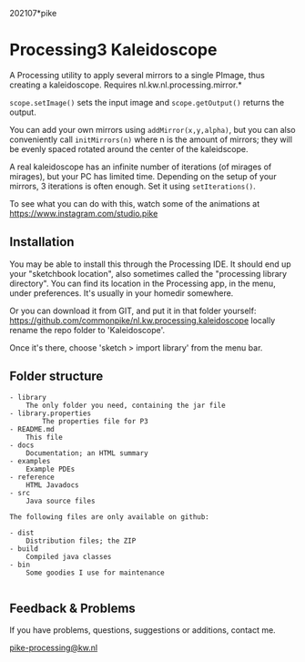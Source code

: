 202107*pike

# Processing3 Kaleidoscope

A Processing utility to apply several mirrors to a single PImage,
thus creating a kaleidoscope. Requires nl.kw.nl.processing.mirror.*

`scope.setImage()` sets the input image and `scope.getOutput()`
returns the output. 

You can add your own mirrors using `addMirror(x,y,alpha)`, but you can 
also conveniently call `initMirrors(n)` where n is the amount of 
mirrors; they will be evenly spaced rotated around the center 
of the kaleidscope.

A real kaleidoscope has an infinite number of iterations (of 
mirages of mirages), but your PC has limited time. Depending 
on the setup of your mirrors, 3 iterations is often enough.
Set it using `setIterations()`.

To see what you can do with this, watch some of the animations at
https://www.instagram.com/studio.pike

## Installation

You may be able to install this through the Processing IDE.
It should end up your "sketchbook location",
also sometimes called the "processing library directory".
You can find its location in the Processing app, in the menu,
under preferences. It's usually in your homedir somewhere.

Or you can download it from GIT, and put it in that folder
yourself: 
<https://github.com/commonpike/nl.kw.processing.kaleidoscope>
locally rename the repo folder to 'Kaleidoscope'.

Once it's there, choose 'sketch > import library'
from the menu bar.

## Folder structure

```
- library
    The only folder you need, containing the jar file
- library.properties
		The properties file for P3
- README.md 
    This file
- docs
    Documentation; an HTML summary
- examples
    Example PDEs
- reference
    HTML Javadocs
- src
    Java source files
    
The following files are only available on github:

- dist
    Distribution files; the ZIP    
- build
    Compiled java classes
- bin
    Some goodies I use for maintenance
    
```

## Feedback & Problems 

If you have problems, questions, suggestions or
additions, contact me.


pike-processing@kw.nl